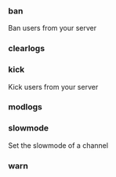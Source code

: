 <div>

### ban
Ban users from your server


</div>

<div>

### clearlogs



</div>

<div>

### kick
Kick users from your server


</div>

<div>

### modlogs



</div>

<div>

### slowmode
Set the slowmode of a channel


</div>

<div>

### warn



</div>